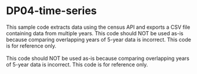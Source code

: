 # DP04-time-series
This sample code extracts data using the census API and exports a CSV file containing data from multiple years. This code should NOT be used as-is because comparing overlapping years of 5-year data is incorrect.  This code is for reference only.
</br>
</br>
This code should NOT be used as-is because comparing overlapping years of 5-year data is incorrect.  This code is for reference only.
